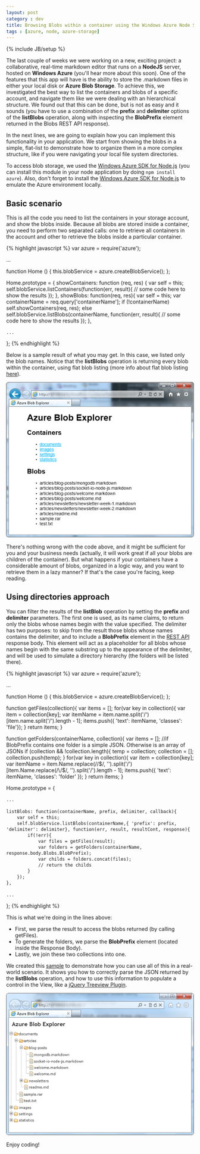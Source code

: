 ```yaml
---
layout: post
category : dev
title: Browsing Blobs within a container using the Windows Azure Node SDK
tags : [azure, node, azure-storage]
---
```

{% include JB/setup %}

The last couple of weeks we were working on a new, exciting project: a collaborative, real-time markdown editor that runs on a **NodeJS**  server, hosted on **Windows Azure** (you'll hear more about this soon). One of the features that this app will have is the ability to store the .markdown files in either your local disk or **Azure Blob Storage**. To achieve this, we investigated the best way to list the containers and blobs of a specific account, and navigate them like we were dealing with an hierarchical structure. We found out that this can be done, but is not as easy and it sounds (you have to use a combination of the **prefix** and **delimiter** options of the **listBlobs** operation, along with inspecting the **BlobPrefix** element returned in the Blobs REST API response). 

In the next lines, we are going to explain how you can implement this functionality in your application. We start from showing the blobs in a simple, flat-list to demonstrate how to organize them in a more complex structure, like if you were navigating your local file system directories.

To access blob storage, we used the [Windows Azure SDK for Node.js](https://github.com/WindowsAzure/azure-sdk-for-node) (you can install this module in your node application by doing `npm install azure`). Also, don't forget to install the [Windows Azure SDK for Node.js](https://www.windowsazure.com/en-us/develop/nodejs/) to emulate the Azure environment locally.

## Basic scenario

This is all the code you need to list the containers in your storage account, and show the blobs inside. Because all blobs are stored inside a container, you need to perform two separated calls: one to retrieve all containers in the account and other to retrieve the blobs inside a particular container. 

{% highlight javascript %}
var azure = require('azure');

...

function Home () {
	this.blobService = azure.createBlobService();
};

Home.prototype = {
	showContainers: function (req, res) {
		var self = this;
		self.blobService.listContainers(function(err, result){
			// some code here to show the results
		});
	},
	showBlobs: function(req, res){
		var self = this;
		var containerName = req.query['containerName'];
		if (!containerName)
			self.showContainers(req, res);
		else
			self.blobService.listBlobs(containerName, function(err, result){
				// some code here to show the results
			});
	},

	...
};
{% endhighlight %}

Below is a sample result of what you may get. In this case, we listed only the blob names. Notice that the **listBlobs** operation is returning every blob within the container, using flat blob listing (more info about flat blob listing [here](http://msdn.microsoft.com/en-us/library/windowsazure/microsoft.windowsazure.storageclient.blobrequestoptions.useflatbloblisting.aspx)).

![](https://github.com/nanovazquez/nanovazquez.github.com/raw/master/_posts/browsing-blobs-within-a-container-using-the-azure-node-sdk/simple-sample-result.png "Simple sample Result")

There's nothing wrong with the code above, and it might be sufficient for you and your business needs (actually, it will work great if all your blobs are children of the container). But what happens if your containers have a considerable amount of blobs, organized in a logic way, and you want to retrieve them in a lazy manner? If that's the case you're facing, keep reading.

## Using directories approach

You can filter the results of the **listBlob** operation by setting the **prefix** and **delimiter** parameters. The first one is used, as its name claims, to return only the blobs whose names begin with the value specified. The delimiter has two purposes: to skip from the result those blobs whose names contains the delimiter, and to include a **BlobPrefix** element in the [REST API](http://msdn.microsoft.com/en-us/library/windowsazure/dd135734.aspx) response body. 
This element will act as a placeholder for all blobs whose names begin with the same substring up to the appearance of the delimiter, and will be used to simulate a directory hierarchy (the folders will be listed there).

{% highlight javascript %}
var azure  = require('azure');

...

function Home () {
	this.blobService = azure.createBlobService();
};

function getFiles(collection){
	var items = [];
	for(var key in collection){
		var item = collection[key];
		var itemName = item.name.split('/')[item.name.split('/').length - 1];
		items.push({ 'text': itemName, 'classes': 'file'});
	}
	return items;
}

function getFolders(containerName, collection){
	var items = [];
	//if BlobPrefix contains one folder is a simple JSON. Otherwise is an array of JSONs
	if (collection && !collection.length){
		temp = collection;
		collection = [];
		collection.push(temp);
	}
	for(var key in collection){
		var item = collection[key];
		var itemName = item.Name.replace(/\/$/, '').split('/')[item.Name.replace(/\/$/, '').split('/').length - 1];
		items.push({ 'text': itemName, 'classes': 'folder' });
	}
	return items;
}

Home.prototype = {
	
	...

	listBlobs: function(containerName, prefix, delimiter, callback){
		var self = this;
		self.blobService.listBlobs(containerName,{ 'prefix': prefix, 'delimiter': delimiter}, function(err, result, resultCont, response){
			if(!err){
				var files = getFiles(result);
				var folders = getFolders(containerName, response.body.Blobs.BlobPrefix);
				var childs = folders.concat(files);
				// return the childs
			}
		});
	},

	...
};
{% endhighlight %}

This is what we're doing in the lines above:

* First, we parse the result to access the blobs returned (by calling getFiles). 
* To generate the folders, we parse the **BlobPrefix** element (located inside the Response Body).
* Lastly, we join these two collections into one.

We created this [sample](https://github.com/nanovazquez/common/tree/master/azure-blob-explorer-tree-view) to demonstrate how you can use all of this in a real-world scenario. It shows you how to correctly parse the JSON returned by the **listBlobs** operation, and how to use this information to populate a control in the View, like a [jQuery Treeview Plugin](https://github.com/jzaefferer/jquery-treeview).

![](https://github.com/nanovazquez/nanovazquez.github.com/raw/master/_posts/browsing-blobs-within-a-container-using-the-azure-node-sdk/treeview-sample-result.png "Showing the blobs in a TreeView")

Enjoy coding!